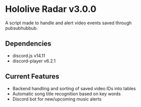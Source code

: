 # Hololive Radar v3.0.0

A script made to handle and alert video events saved through pubsubhubbub. 

## Dependencies
- discord.js v14.11
- discord-player v6.2.1

## Current Features
- Backend handling and sorting of saved video IDs into tables
- Automatic song title recognition based on key words
- Discord bot for new/upcoming music alerts